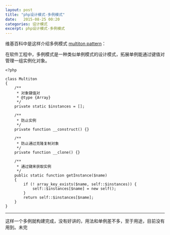 ```yaml
---
layout: post
title: "php设计模式-多例模式"
date:   2015-08-25 00:20
categories: 设计模式
excerpt: php设计模式-多例模式
---
```


维基百科中是这样介绍多例模式 [multiton pattern](https://en.wikipedia.org/wiki/Multiton_pattern)：

在软件工程中，多例模式是一种类似单例模式的设计模式，拓展单例能通过键值对管理一组实例化对象。

    <?php

    class Multiton
    {
        /**
         * 对象键值对
         * @type {Array}
         */
        private static $instances = [];

        /**
         * 防止实例
         */
        private function __construct() {}

        /**
         * 防止通过克隆复制对象
         */
        private function __clone() {}

        /**
         * 通过键来获取实例
         */
        public static function getInstance($name)
        {
            if (! array_key_exists($name, self::$instances)) {
                self::$instances[$name] = new self();
            }
            return self::$instances[$name];
        }
    }

---

这样一个多例就构建完成，没有好讲的，用法和单例差不多，至于用途，目前没有用到。未完